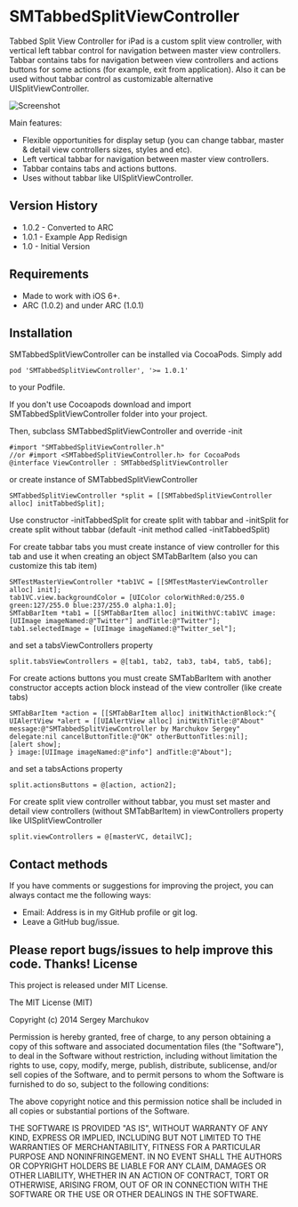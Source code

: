 SMTabbedSplitViewController
===========================

Tabbed Split View Controller for iPad is a custom split view controller, with vertical left tabbar control for navigation between master view controllers. Tabbar contains tabs for navigation between view controllers and actions buttons for some actions (for example, exit from application). Also it can be used without tabbar control as customizable alternative UISplitViewController.

![Screenshot](https://raw.github.com/sergik-ru/SMTabbedSplitViewController/master/Screenshots/screenshot1.png)

Main features:
  - Flexible opportunities for display setup (you can change tabbar, master & detail view controllers sizes, styles and etc).
  - Left vertical tabbar for navigation between master view controllers.
  - Tabbar contains tabs and actions buttons.
  - Uses without tabbar like UISplitViewController.

Version History
----------
- 1.0.2 - Converted to ARC
- 1.0.1 - Example App Redisign
- 1.0 - Initial Version

Requirements
--------------

* Made to work with iOS 6+.
* ARC (1.0.2) and under ARC (1.0.1)

Installation
--------------

SMTabbedSplitViewController can be installed via CocoaPods. Simply add
```
pod 'SMTabbedSplitViewController', '>= 1.0.1'
```
to your Podfile. 

If you don't use Cocoapods download and import SMTabbedSplitViewController folder into your project.

Then, subclass SMTabbedSplitViewController and override -init
```
#import "SMTabbedSplitViewController.h"
//or #import <SMTabbedSplitViewController.h> for CocoaPods
@interface ViewController : SMTabbedSplitViewController
```
or create instance of SMTabbedSplitViewController

```
SMTabbedSplitViewController *split = [[SMTabbedSplitViewController alloc] initTabbedSplit];
```
Use constructor -initTabbedSplit for create split with tabbar and -initSplit for create split without tabbar (default -init method called -initTabbedSplit) 

For create tabbar tabs you must create instance of view controller for this tab and use it when creating an object SMTabBarItem (also you can customize this tab item)
```
SMTestMasterViewController *tab1VC = [[SMTestMasterViewController alloc] init];
tab1VC.view.backgroundColor = [UIColor colorWithRed:0/255.0 green:127/255.0 blue:237/255.0 alpha:1.0];
SMTabBarItem *tab1 = [[SMTabBarItem alloc] initWithVC:tab1VC image:[UIImage imageNamed:@"Twitter"] andTitle:@"Twitter"];
tab1.selectedImage = [UIImage imageNamed:@"Twitter_sel"];
```
and set a tabsViewControllers property
```
split.tabsViewControllers = @[tab1, tab2, tab3, tab4, tab5, tab6];
```
For create actions buttons you must create SMTabBarItem with another constructor accepts action block instead of the view controller (like create tabs)
```
SMTabBarItem *action = [[SMTabBarItem alloc] initWithActionBlock:^{  
UIAlertView *alert = [[UIAlertView alloc] initWithTitle:@"About" message:@"SMTabbedSplitViewController by Marchukov Sergey" delegate:nil cancelButtonTitle:@"OK" otherButtonTitles:nil];
[alert show];
} image:[UIImage imageNamed:@"info"] andTitle:@"About"];
```
and set a tabsActions property
```
split.actionsButtons = @[action, action2];
```
For create split view controller without tabbar, you must set master and detail view controllers (without SMTabBarItem) in viewControllers property like UISplitViewController
```
split.viewControllers = @[masterVC, detailVC];
```
Contact methods
---------------
If you have comments or suggestions for improving the project, you can always contact me the following ways:
- Email: Address is in my GitHub profile or git log.
- Leave a GitHub bug/issue.

Please report bugs/issues to help improve this code. Thanks!
License
----
This project is released under MIT License.

The MIT License (MIT)

Copyright (c) 2014 Sergey Marchukov

Permission is hereby granted, free of charge, to any person obtaining a copy
of this software and associated documentation files (the "Software"), to deal
in the Software without restriction, including without limitation the rights
to use, copy, modify, merge, publish, distribute, sublicense, and/or sell
copies of the Software, and to permit persons to whom the Software is
furnished to do so, subject to the following conditions:

The above copyright notice and this permission notice shall be included in all
copies or substantial portions of the Software.

THE SOFTWARE IS PROVIDED "AS IS", WITHOUT WARRANTY OF ANY KIND, EXPRESS OR
IMPLIED, INCLUDING BUT NOT LIMITED TO THE WARRANTIES OF MERCHANTABILITY,
FITNESS FOR A PARTICULAR PURPOSE AND NONINFRINGEMENT. IN NO EVENT SHALL THE
AUTHORS OR COPYRIGHT HOLDERS BE LIABLE FOR ANY CLAIM, DAMAGES OR OTHER
LIABILITY, WHETHER IN AN ACTION OF CONTRACT, TORT OR OTHERWISE, ARISING FROM,
OUT OF OR IN CONNECTION WITH THE SOFTWARE OR THE USE OR OTHER DEALINGS IN THE
SOFTWARE.
